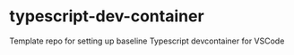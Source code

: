 # typescript-dev-container

Template repo for setting up baseline Typescript devcontainer for VSCode
